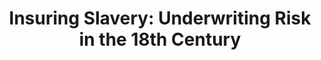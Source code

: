 ---
title: 'Insuring Slavery: Underwriting Risk in the 18th Century'
category: 2020 DH Seed Grant Recipient
pis:
- name: Michael Ralph
  title: Associate Professor, Social and Cultural Analysis, Faculty of Arts and Science
layout: project
---